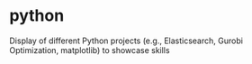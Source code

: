 # python
Display of different Python projects (e.g., Elasticsearch, Gurobi Optimization, matplotlib) to showcase skills
